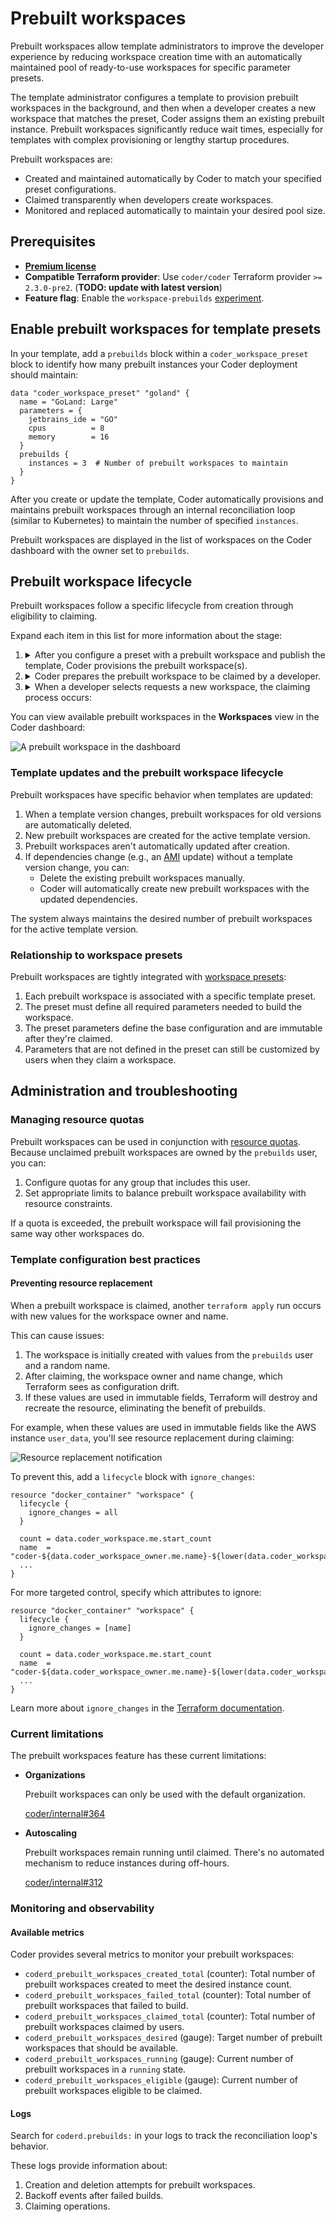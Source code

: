 # Prebuilt workspaces

Prebuilt workspaces allow template administrators to improve the developer experience by reducing workspace
creation time with an automatically maintained pool of ready-to-use workspaces for specific parameter presets.

The template administrator configures a template to provision prebuilt workspaces in the background, and then when a developer creates
a new workspace that matches the preset, Coder assigns them an existing prebuilt instance.
Prebuilt workspaces significantly reduce wait times, especially for templates with complex provisioning or lengthy startup procedures.

Prebuilt workspaces are:

- Created and maintained automatically by Coder to match your specified preset configurations.
- Claimed transparently when developers create workspaces.
- Monitored and replaced automatically to maintain your desired pool size.

## Prerequisites

- [**Premium license**](../../licensing/index.md)
- **Compatible Terraform provider**: Use `coder/coder` Terraform provider `>= 2.3.0-pre2`. (**TODO: update with latest version**)
- **Feature flag**: Enable the `workspace-prebuilds` [experiment](../../../reference/cli/server.md#--experiments).

## Enable prebuilt workspaces for template presets

In your template, add a `prebuilds` block within a `coder_workspace_preset` block to identify how many prebuilt
instances your Coder deployment should maintain:

   ```hcl
   data "coder_workspace_preset" "goland" {
     name = "GoLand: Large"
     parameters = {
       jetbrains_ide = "GO"
       cpus          = 8
       memory        = 16
     }
     prebuilds {
       instances = 3  # Number of prebuilt workspaces to maintain
     }
   }
   ```

After you create or update the template, Coder automatically provisions and maintains prebuilt workspaces through an
internal reconciliation loop (similar to Kubernetes) to maintain the number of specified `instances`.

Prebuilt workspaces are displayed in the list of workspaces on the Coder dashboard with the owner set to `prebuilds`.

## Prebuilt workspace lifecycle

Prebuilt workspaces follow a specific lifecycle from creation through eligibility to claiming.

Expand each item in this list for more information about the stage:

1. <details><summary>After you configure a preset with a prebuilt workspace and publish the template, Coder provisions
   the prebuilt workspace(s).</summary>

   1. Coder automatically creates prebuilt workspaces up to the specified `instances` count.
   1. Each new prebuild is initially owned by an unprivileged system pseudo-user named `prebuilds`.
      - The `prebuilds` user belongs to the `Everyone` group (you can add it to additional groups if needed).
   1. Each prebuilt workspace receives a randomly generated name for identification.
   1. The workspace is provisioned like a regular workspace.

   </details>

1. <details><summary>Coder prepares the prebuilt workspace to be claimed by a developer.</summary>

   Before a prebuilt workspace is available to users:

   1. The workspace reaches `running` state.
   1. The agent connects to coderd.
   1. The agent starts its bootstrap procedures and startup scripts complete successfully.
   1. The agent reports `ready` status.

   Prebuilt workspaces that fail during provisioning are retried with an exponential backoff to prevent transient failures.

   </details>

1. <details><summary>When a developer selects requests a new workspace, the claiming process occurs:</summary>

   1. Developer selects a template and preset that has prebuilt workspaces configured.
   1. If an eligible prebuilt workspace exists, it's automatically assigned to the user.
   1. Ownership transfers from the `prebuilds` user to the requesting user.
   1. The workspace name changes to the user's requested name.
   1. The process is transparent to the developer - they simply see a workspace ready faster than normal.

   This ownership transfer happens automatically without any special action required by the user.

   </details>

You can view available prebuilt workspaces in the **Workspaces** view in the Coder dashboard:

![A prebuilt workspace in the dashboard](../../../images/admin/templates/extend-templates/prebuilt/prebuilt-workspaces.png)

### Template updates and the prebuilt workspace lifecycle

Prebuilt workspaces have specific behavior when templates are updated:

1. When a template version changes, prebuilt workspaces for old versions are automatically deleted.
1. New prebuilt workspaces are created for the active template version.
1. Prebuilt workspaces aren't automatically updated after creation.
1. If dependencies change (e.g., an [AMI](https://docs.aws.amazon.com/AWSEC2/latest/UserGuide/AMIs.html) update) without a template version change, you can:
   - Delete the existing prebuilt workspaces manually.
   - Coder will automatically create new prebuilt workspaces with the updated dependencies.

The system always maintains the desired number of prebuilt workspaces for the active template version.

### Relationship to workspace presets

Prebuilt workspaces are tightly integrated with [workspace presets](./parameters.md#workspace-presets-beta):

1. Each prebuilt workspace is associated with a specific template preset.
1. The preset must define all required parameters needed to build the workspace.
1. The preset parameters define the base configuration and are immutable after they're claimed.
1. Parameters that are not defined in the preset can still be customized by users when they claim a workspace.

## Administration and troubleshooting

### Managing resource quotas

Prebuilt workspaces can be used in conjunction with [resource quotas](../../users/quotas.md).
Because unclaimed prebuilt workspaces are owned by the `prebuilds` user, you can:

1. Configure quotas for any group that includes this user.
1. Set appropriate limits to balance prebuilt workspace availability with resource constraints.

If a quota is exceeded, the prebuilt workspace will fail provisioning the same way other workspaces do.

### Template configuration best practices

#### Preventing resource replacement

When a prebuilt workspace is claimed, another `terraform apply` run occurs with new values for the workspace owner and name.

This can cause issues:

1. The workspace is initially created with values from the `prebuilds` user and a random name.
1. After claiming, the workspace owner and name change, which Terraform sees as configuration drift.
1. If these values are used in immutable fields, Terraform will destroy and recreate the resource, eliminating the benefit of prebuilds.

For example, when these values are used in immutable fields like the AWS instance `user_data`, you'll see resource replacement during claiming:

![Resource replacement notification](../../../images/admin/templates/extend-templates/prebuilt/replacement-notification.png)

To prevent this, add a `lifecycle` block with `ignore_changes`:

```hcl
resource "docker_container" "workspace" {
  lifecycle {
    ignore_changes = all
  }

  count = data.coder_workspace.me.start_count
  name  = "coder-${data.coder_workspace_owner.me.name}-${lower(data.coder_workspace.me.name)}"
  ...
}
```

For more targeted control, specify which attributes to ignore:

```hcl
resource "docker_container" "workspace" {
  lifecycle {
    ignore_changes = [name]
  }

  count = data.coder_workspace.me.start_count
  name  = "coder-${data.coder_workspace_owner.me.name}-${lower(data.coder_workspace.me.name)}"
  ...
}
```

Learn more about `ignore_changes` in the [Terraform documentation](https://developer.hashicorp.com/terraform/language/meta-arguments/lifecycle#ignore_changes).

### Current limitations

The prebuilt workspaces feature has these current limitations:

- **Organizations**

  Prebuilt workspaces can only be used with the default organization.

  [coder/internal#364](https://github.com/coder/internal/issues/364)

- **Autoscaling**

  Prebuilt workspaces remain running until claimed. There's no automated mechanism to reduce instances during off-hours.

  [coder/internal#312](https://github.com/coder/internal/issues/312)

### Monitoring and observability

#### Available metrics

Coder provides several metrics to monitor your prebuilt workspaces:

- `coderd_prebuilt_workspaces_created_total` (counter): Total number of prebuilt workspaces created to meet the desired instance count.
- `coderd_prebuilt_workspaces_failed_total` (counter): Total number of prebuilt workspaces that failed to build.
- `coderd_prebuilt_workspaces_claimed_total` (counter): Total number of prebuilt workspaces claimed by users.
- `coderd_prebuilt_workspaces_desired` (gauge): Target number of prebuilt workspaces that should be available.
- `coderd_prebuilt_workspaces_running` (gauge): Current number of prebuilt workspaces in a `running` state.
- `coderd_prebuilt_workspaces_eligible` (gauge): Current number of prebuilt workspaces eligible to be claimed.

#### Logs

Search for `coderd.prebuilds:` in your logs to track the reconciliation loop's behavior.

These logs provide information about:

1. Creation and deletion attempts for prebuilt workspaces.
1. Backoff events after failed builds.
1. Claiming operations.
